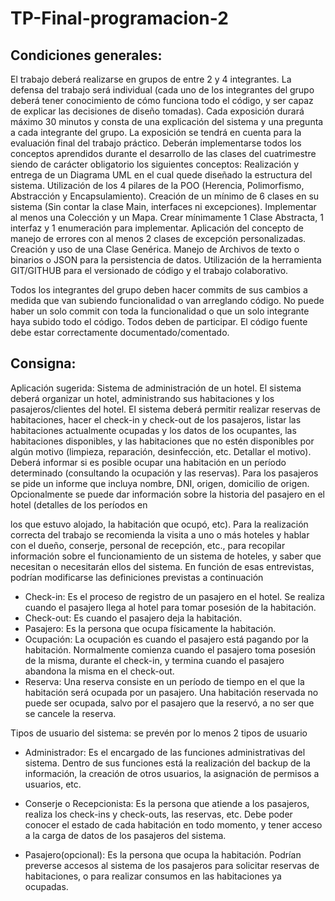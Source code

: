 # TP-Final-programacion-2
## Condiciones generales:
El trabajo deberá realizarse en grupos de entre 2 y 4 integrantes.
La defensa del trabajo será individual (cada uno de los integrantes del grupo deberá tener conocimiento de cómo funciona todo el código, y ser capaz de explicar las decisiones de diseño tomadas).
Cada exposición durará máximo 30 minutos y consta de una explicación del sistema y una pregunta a cada integrante del grupo. La exposición se tendrá en cuenta para la evaluación final del trabajo práctico.
Deberán implementarse todos los conceptos aprendidos durante el desarrollo de las clases del cuatrimestre siendo de carácter obligatorio los siguientes conceptos:
Realización y entrega de un Diagrama UML en el cual quede diseñado la estructura del sistema. 
Utilización de los 4 pilares de la POO (Herencia, Polimorfismo, Abstracción y Encapsulamiento). 
Creación de un mínimo de 6 clases en su sistema (Sin contar la clase Main, interfaces ni excepciones). 
Implementar al menos una Colección y un Mapa. 
Crear mínimamente 1 Clase Abstracta, 1 interfaz y 1 enumeración para implementar. 
Aplicación del concepto de manejo de errores con al menos 2 clases de excepción personalizadas. 
Creación y uso de una Clase Genérica. 
Manejo de Archivos de texto o binarios o JSON para la persistencia de datos. 
Utilización de la herramienta GIT/GITHUB para el versionado de código y el trabajo colaborativo.


Todos los integrantes del grupo deben hacer commits de sus cambios a medida que van subiendo funcionalidad o van arreglando código. No puede haber un solo commit con toda la funcionalidad o que un solo integrante haya subido todo el código. Todos deben de participar.
El código fuente debe estar correctamente documentado/comentado.

## Consigna:
Aplicación sugerida: Sistema de administración de un hotel.
El sistema deberá organizar un hotel, administrando sus habitaciones y los pasajeros/clientes del hotel. El sistema deberá permitir realizar reservas de habitaciones, hacer el check-in y check-out de los pasajeros, listar las habitaciones actualmente ocupadas y los datos de los ocupantes, las habitaciones disponibles, y las habitaciones que no estén disponibles por algún motivo (limpieza, reparación, desinfección, etc. Detallar el motivo).
Deberá informar si es posible ocupar una habitación en un período determinado (consultando la ocupación y las reservas). Para los pasajeros se pide un informe que incluya nombre, DNI, origen, domicilio de origen. Opcionalmente se puede dar información sobre la historia del pasajero en el hotel (detalles de los períodos en


 los que estuvo alojado, la habitación que ocupó, etc). Para la realización correcta del trabajo se recomienda la visita a uno o más hoteles y hablar con el dueño,
conserje, personal de recepción, etc., para recopilar información sobre el funcionamiento de un sistema de hoteles, y saber que necesitan o necesitarán ellos del sistema. 
En función de esas entrevistas, podrían modificarse las definiciones previstas a continuación
- Check-in: Es el proceso de registro de un pasajero en el hotel. Se realiza cuando el pasajero llega al hotel para tomar posesión de la habitación.
- Check-out: Es cuando el pasajero deja la habitación.
- Pasajero: Es la persona que ocupa físicamente la habitación.
- Ocupación: La ocupación es cuando el pasajero está pagando por la habitación.
Normalmente comienza cuando el pasajero toma posesión de la misma, durante el
check-in, y termina cuando el pasajero abandona la misma en el check-out.
- Reserva: Una reserva consiste en un período de tiempo en el que la habitación será ocupada por un pasajero. Una habitación reservada no puede ser ocupada, salvo por el pasajero que la reservó, a no ser que se cancele la reserva.


Tipos de usuario del sistema: se prevén por lo menos 2 tipos de usuario
- Administrador: Es el encargado de las funciones administrativas del sistema. Dentro de sus funciones está la realización del backup de la información, la creación de otros usuarios, la asignación de permisos a usuarios, etc.
- Conserje o Recepcionista: Es la persona que atiende a los pasajeros, realiza los check-ins y check-outs, las reservas, etc. Debe poder conocer el estado de cada habitación en todo momento, y tener acceso a la carga de datos de los pasajeros del sistema.

- Pasajero(opcional): Es la persona que ocupa la habitación. Podrían preverse accesos al sistema de los pasajeros para solicitar reservas de habitaciones, o para realizar consumos en las habitaciones ya ocupadas.
